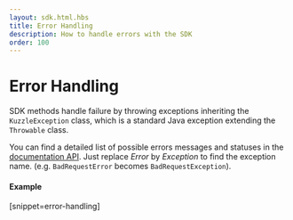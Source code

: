 ```yaml
---
layout: sdk.html.hbs
title: Error Handling
description: How to handle errors with the SDK
order: 100
---
```


# Error Handling

SDK methods handle failure by throwing exceptions inheriting the `KuzzleException` class, which is a standard Java exception extending the `Throwable` class.

You can find a detailed list of possible errors messages and statuses in the [documentation API](/api/1/essentials/errors).
Just replace _Error_ by _Exception_ to find the exception name. (e.g. `BadRequestError` becomes `BadRequestException`).

#### Example

[snippet=error-handling]
